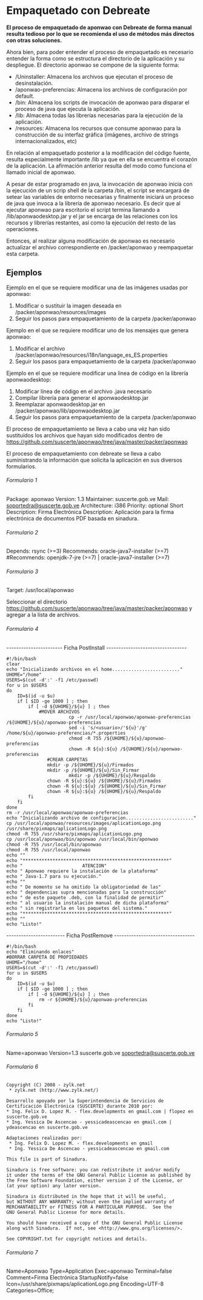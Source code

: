 # Empaquetado con Debreate

**El proceso de empaquetado de aponwao con Debreate de forma manual resulta tedioso por lo que se recomienda el uso de métodos más directos con otras soluciones.**

Ahora bien, para poder entender el proceso de empaquetado es necesario entender la forma como se estructura el directorio de la aplicación y su despliegue. El directorio aponwao se compone de la siguiente forma:

 * /Uninstaller: Almacena los archivos que ejecutan el proceso de desinstalación.
 * /aponwao-preferencias: Almacena los archivos de configuración por default.
 * /bin: Almacena los scripts de invocación de aponwao para disparar el proceso de java que ejecuta la aplicación.
 * /lib: Almacena todas las librerías necesarias para la ejecución de la aplicación.
 * /resources: Almacena los recursos que consume aponwao para la construcción de su interfaz gráfica (imágenes, archivo de strings internacionalizados, etc)

En relación al empaquetado posterior a la modificación del código fuente, resulta especialmente importante /lib ya que en ella se encuentra el corazón de la aplicación. La afirmación anterior resulta del modo como funciona el llamado inicial de aponwao.

A pesar de estar programado en java, la invocación de aponwao inicia con la ejecución de un scrip shell de la carpeta /bin, el script se encargará de setear las variables de entorno necesarias y finalmente iniciará un proceso de java que invoca a la librería de aponwao necesario. Es decir que al ejecutar aponwao para escritorio el script termina llamando a /lib/aponwaodesktop.jar y el jar se encarga de las relaciones con los recursos y librerías restantes, así como la ejecución del resto de las operaciones.

Entonces, al realizar alguna modificación de aponwao es necesario actualizar el archivo correspondiente en /packer/aponwao y reempaquetar esta carpeta.

## Ejemplos
Ejemplo en el que se requiere modificar una de las imágenes usadas por aponwao:
 1. Modificar o sustituir la imagen deseada en /packer/aponwao/resources/images
 2. Seguir los pasos para empaquetamiento de la carpeta /packer/aponwao

Ejemplo en el que se requiere modificar uno de los mensajes que genera aponwao:
 1. Modificar el archivo /packer/aponwao/resources/i18n/language_es_ES.properties
 2. Seguir los pasos para empaquetamiento de la carpeta /packer/aponwao

Ejemplo en el que se requiere modificar una linea de código en la librería aponwaodesktop:
 1. Modificar línea de código en el archivo .java necesario
 2. Compilar librería para generar el aponwaodesktop.jar
 3. Reemplazar aponwaodesktop.jar en /packer/aponwao/lib/aponwaodesktop.jar
 4. Seguir los pasos para empaquetamiento de la carpeta /packer/aponwao

El proceso de empaquetamiento se lleva a cabo una véz han sido sustituídos los archivos que hayan sido modificados dentro de https://github.com/suscerte/aponwao/tree/java/master/packer/aponwao

El proceso de empaquetamiento con debreate se lleva a cabo suministrando la información que solicita la aplicación en sus diversos formularios.

###### Formulario 1
Package: aponwao
Version: 1.3
Maintainer: suscerte.gob.ve
Mail: soportedra@suscerte.gob.ve
Architecture: i386
Priority: optional
Short Description: Firma Electrónica
Description: Aplicación para la firma electrónica de documentos PDF basada en sinadura.

###### Formulario 2
Depends: rsync (>=3)
Recommends: oracle-java7-installer (>=7)
#Recommends: openjdk-7-jre (>=7) | oracle-java7-installer (>=7)

###### Formulario 3
Target: /usr/local/aponwao

Seleccionar el directorio https://github.com/suscerte/aponwao/tree/java/master/packer/aponwao y agregar a la lista de archivos.

###### Formulario 4
----------------------- Ficha PostInstall ---------------------------------
```shell
#!/bin/bash
clear
echo "Inicializando archivos en el home........................."
UHOME="/home"
USERS=$(cut -d':' -f1 /etc/passwd)
for u in $USERS
do
	ID=$(id -u $u)
	if [ $ID -ge 1000 ] ; then
		if [ -d ${UHOME}/${u} ] ; then
			#MOVER ARCHIVOS
                       cp -r /usr/local/aponwao/aponwao-preferencias /${UHOME}/${u}/aponwao-preferencias
                       sed -i 's/<usuario>/'${u}'/g' /home/${u}/aponwao-preferencias/*.properties
                       chmod -R 755 /${UHOME}/${u}/aponwao-preferencias
                       chown -R ${u}:${u} /${UHOME}/${u}/aponwao-preferencias
		       #CREAR CARPETAS
		       mkdir -p /${UHOME}/${u}/Firmados
		       mkdir -p /${UHOME}/${u}/Sin_Firmar
                       mkdir -p /${UHOME}/${u}/Respaldo
		       chown -R ${u}:${u} /${UHOME}/${u}/Firmados
		       chown -R ${u}:${u} /${UHOME}/${u}/Sin_Firmar
		       chown -R ${u}:${u} /${UHOME}/${u}/Respaldo
		fi
	fi
done
rm -r /usr/local/aponwao/aponwao-preferencias
echo "Inicializando archivo de configuracion........................."
cp /usr/local/aponwao/resources/images/aplicationLogo.png /usr/share/pixmaps/aplicationLogo.png
chmod -R 755 /usr/share/pixmaps/aplicationLogo.png
cp /usr/local/aponwao/bin/aponwao /usr/local/bin/aponwao
chmod -R 755 /usr/local/bin/aponwao
chmod -R 755 /usr/local/aponwao
echo ""
echo "******************************************************"
echo "                      ATENCION"
echo " Aponwao requiere la instalación de la plataforma"
echo " Java-1.7 para su ejecución."
echo ""
echo " De momento se ha omitido la obligatoriedad de las"
echo " dependencias supra mencionadas para la construcción"
echo " de este paquete .deb, con la finalidad de permitir"
echo " al usuario la instalación manual de dicha plataforma"
echo " sin registrarla en los paquetes del sistema."
echo "******************************************************"
echo ""
echo "Listo!"
```
------------------------ Ficha PostRemove ---------------------------------
```shell
#!/bin/bash
echo "Eliminando enlaces"
#BORRAR CARPETA DE PROPIEDADES
UHOME="/home"
USERS=$(cut -d':' -f1 /etc/passwd)
for u in $USERS
do
	ID=$(id -u $u)
	if [ $ID -ge 1000 ] ; then
		if [ -d ${UHOME}/${u} ] ; then
			rm -r ${UHOME}/${u}/aponwao-preferencias
		fi
	fi
done
echo "Listo!"
```

###### Formulario 5
Name=aponwao
Version=1.3
suscerte.gob.ve
soportedra@suscerte.gob.ve

###### Formulario 6
```
Copyright (C) 2008 - zylk.net
 * zylk.net (http://www.zylk.net/)

Desarrollo apoyado por la Superintendencia de Servicios de Certificación Electrónica (SUSCERTE) durante 2010 por:
* Ing. Felix D. Lopez M. - flex.developments en gmail.com | flopez en suscerte.gob.ve
* Ing. Yessica De Ascencao - yessicadeascencao en gmail.com | ydeascencao en suscerte.gob.ve

Adaptaciones realizadas por:
 * Ing. Felix D. Lopez M. - flex.developments en gmail
 * Ing. Yessica De Ascencao - yessicadeascencao en gmail.com

This file is part of Sinadura.

Sinadura is free software: you can redistribute it and/or modify
it under the terms of the GNU General Public License as published by
the Free Software Foundation, either version 2 of the License, or
(at your option) any later version.

Sinadura is distributed in the hope that it will be useful,
but WITHOUT ANY WARRANTY; without even the implied warranty of
MERCHANTABILITY or FITNESS FOR A PARTICULAR PURPOSE.  See the
GNU General Public License for more details.

You should have received a copy of the GNU General Public License
along with Sinadura.  If not, see <http://www.gnu.org/licenses/>.

See COPYRIGHT.txt for copyright notices and details.
```

###### Formulario 7
Name=Aponwao
Type=Application
Exec=aponwao
Terminal=false
Comment=Firma Electrónica
StartupNotify=false
Icon=/usr/share/pixmaps/aplicationLogo.png
Encoding=UTF-8
Categories=Office;
